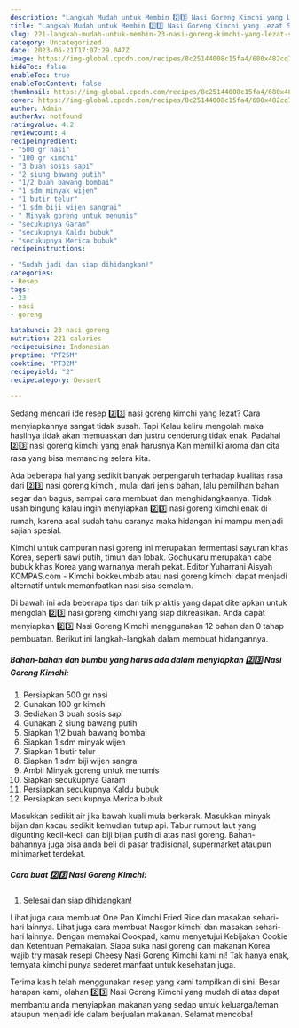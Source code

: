 ```yaml
---
description: "Langkah Mudah untuk Membin 2️⃣3️⃣ Nasi Goreng Kimchi yang Lezat Sekali"
title: "Langkah Mudah untuk Membin 2️⃣3️⃣ Nasi Goreng Kimchi yang Lezat Sekali"
slug: 221-langkah-mudah-untuk-membin-23-nasi-goreng-kimchi-yang-lezat-sekali
category: Uncategorized
date: 2023-06-21T17:07:29.047Z
image: https://img-global.cpcdn.com/recipes/8c25144008c15fa4/680x482cq70/23-nasi-goreng-kimchi-foto-resep-utama.jpg
hideToc: false
enableToc: true
enableTocContent: false
thumbnail: https://img-global.cpcdn.com/recipes/8c25144008c15fa4/680x482cq70/23-nasi-goreng-kimchi-foto-resep-utama.jpg
cover: https://img-global.cpcdn.com/recipes/8c25144008c15fa4/680x482cq70/23-nasi-goreng-kimchi-foto-resep-utama.jpg
author: Admin
authorAv: notfound
ratingvalue: 4.2
reviewcount: 4
recipeingredient:
- "500 gr nasi"
- "100 gr kimchi"
- "3 buah sosis sapi"
- "2 siung bawang putih"
- "1/2 buah bawang bombai"
- "1 sdm minyak wijen"
- "1 butir telur"
- "1 sdm biji wijen sangrai"
- " Minyak goreng untuk menumis"
- "secukupnya Garam"
- "secukupnya Kaldu bubuk"
- "secukupnya Merica bubuk"
recipeinstructions:

- "Sudah jadi dan siap dihidangkan!"
categories:
- Resep
tags:
- 23
- nasi
- goreng

katakunci: 23 nasi goreng 
nutrition: 221 calories
recipecuisine: Indonesian
preptime: "PT25M"
cooktime: "PT32M"
recipeyield: "2"
recipecategory: Dessert

---
```



Sedang mencari ide resep 2️⃣3️⃣ nasi goreng kimchi yang lezat? Cara menyiapkannya sangat tidak susah. Tapi Kalau keliru mengolah maka hasilnya tidak akan memuaskan dan justru cenderung tidak enak. Padahal 2️⃣3️⃣ nasi goreng kimchi yang enak harusnya Kan memiliki aroma dan cita rasa yang bisa memancing selera kita.


Ada beberapa hal yang sedikit banyak berpengaruh terhadap kualitas rasa dari 2️⃣3️⃣ nasi goreng kimchi, mulai dari jenis bahan, lalu pemilihan bahan segar dan bagus, sampai cara membuat dan menghidangkannya. Tidak usah bingung kalau ingin menyiapkan 2️⃣3️⃣ nasi goreng kimchi enak di rumah, karena asal sudah tahu caranya maka hidangan ini mampu menjadi sajian spesial.

Kimchi untuk campuran nasi goreng ini merupakan fermentasi sayuran khas Korea, seperti sawi putih, timun dan lobak. Gochukaru merupakan cabe bubuk khas Korea yang warnanya merah pekat. Editor Yuharrani Aisyah KOMPAS.com - Kimchi bokkeumbab atau nasi goreng kimchi dapat menjadi alternatif untuk memanfaatkan nasi sisa semalam.


Di bawah ini ada beberapa tips dan trik praktis yang dapat diterapkan untuk mengolah 2️⃣3️⃣ nasi goreng kimchi yang siap dikreasikan. Anda dapat menyiapkan 2️⃣3️⃣ Nasi Goreng Kimchi menggunakan 12 bahan dan 0 tahap pembuatan. Berikut ini langkah-langkah dalam membuat hidangannya.

<!--inarticleads1-->

##### Bahan-bahan dan bumbu yang harus ada dalam menyiapkan 2️⃣3️⃣ Nasi Goreng Kimchi:

1. Persiapkan 500 gr nasi
1. Gunakan 100 gr kimchi
1. Sediakan 3 buah sosis sapi
1. Gunakan 2 siung bawang putih
1. Siapkan 1/2 buah bawang bombai
1. Siapkan 1 sdm minyak wijen
1. Siapkan 1 butir telur
1. Siapkan 1 sdm biji wijen sangrai
1. Ambil  Minyak goreng untuk menumis
1. Siapkan secukupnya Garam
1. Persiapkan secukupnya Kaldu bubuk
1. Persiapkan secukupnya Merica bubuk


Masukkan sedikit air jika bawah kuali mula berkerak. Masukkan minyak bijan dan kacau sedikit kemudian tutup api. Tabur rumput laut yang digunting kecil-kecil dan biji bijan putih di atas nasi goreng. Bahan-bahannya juga bisa anda beli di pasar tradisional, supermarket ataupun minimarket terdekat. 

<!--inarticleads2-->

##### Cara buat 2️⃣3️⃣ Nasi Goreng Kimchi:


1. Selesai dan siap dihidangkan!

Lihat juga cara membuat One Pan Kimchi Fried Rice dan masakan sehari-hari lainnya. Lihat juga cara membuat Nasgor kimchi dan masakan sehari-hari lainnya. Dengan memakai Cookpad, kamu menyetujui Kebijakan Cookie dan Ketentuan Pemakaian. Siapa suka nasi goreng dan makanan Korea wajib try masak resepi Cheesy Nasi Goreng Kimchi kami ni! Tak hanya enak, ternyata kimchi punya sederet manfaat untuk kesehatan juga. 

Terima kasih telah menggunakan resep yang kami tampilkan di sini. Besar harapan kami, olahan 2️⃣3️⃣ Nasi Goreng Kimchi yang mudah di atas dapat membantu anda menyiapkan makanan yang sedap untuk keluarga/teman ataupun menjadi ide dalam berjualan makanan. Selamat mencoba!
